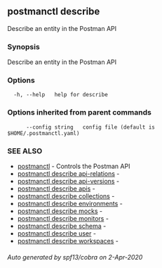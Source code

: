 ## postmanctl describe

Describe an entity in the Postman API

### Synopsis

Describe an entity in the Postman API

### Options

```
  -h, --help   help for describe
```

### Options inherited from parent commands

```
      --config string   config file (default is $HOME/.postmanctl.yaml)
```

### SEE ALSO

* [postmanctl](postmanctl.md)	 - Controls the Postman API
* [postmanctl describe api-relations](postmanctl_describe_api-relations.md)	 - 
* [postmanctl describe api-versions](postmanctl_describe_api-versions.md)	 - 
* [postmanctl describe apis](postmanctl_describe_apis.md)	 - 
* [postmanctl describe collections](postmanctl_describe_collections.md)	 - 
* [postmanctl describe environments](postmanctl_describe_environments.md)	 - 
* [postmanctl describe mocks](postmanctl_describe_mocks.md)	 - 
* [postmanctl describe monitors](postmanctl_describe_monitors.md)	 - 
* [postmanctl describe schema](postmanctl_describe_schema.md)	 - 
* [postmanctl describe user](postmanctl_describe_user.md)	 - 
* [postmanctl describe workspaces](postmanctl_describe_workspaces.md)	 - 

###### Auto generated by spf13/cobra on 2-Apr-2020
